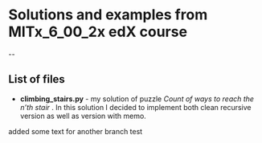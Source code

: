 ﻿# Solutions and examples from MITx_6_00_2x edX course

--
## List of files
* **climbing_stairs.py** - my solution of puzzle *Count of ways to reach the n’th stair* . In this solution I decided to implement both clean recursive version as well as version with memo.

added some text
for another branch test